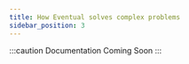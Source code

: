 ```yaml
---
title: How Eventual solves complex problems
sidebar_position: 3
---
```


:::caution Documentation Coming Soon
:::
